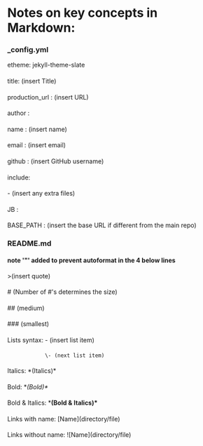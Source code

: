# Notes on key concepts in Markdown:

### _config.yml

etheme: jekyll-theme-slate
####
title: (insert Title)
####
production_url : (insert URL)
####
author :
####
  name : (insert name)
  ####
  email : (insert email)
  ####
  github : (insert GitHub username)
####
include: 
####
\- (insert any extra files) 
####
JB :
####
  BASE_PATH : (insert the base URL if different from the main repo)
####
### README.md
####
#### note '"' added to prevent autoformat in the 4 below lines 
\>(insert quote)
####
\# (Number of #'s determines the size)
####
\## (medium)
####
\### (smallest)
####
Lists syntax:   \- (insert list item)
####
                \- (next list item)
####
Italics: \*(Italics)\*
####
Bold: **\(Bold)\**
####
Bold & Italics: \***(Bold & Italics)\***
####
Links with name: [Name]\(directory/file)  
####
Links without name: ![Name]\(directory/file)  
